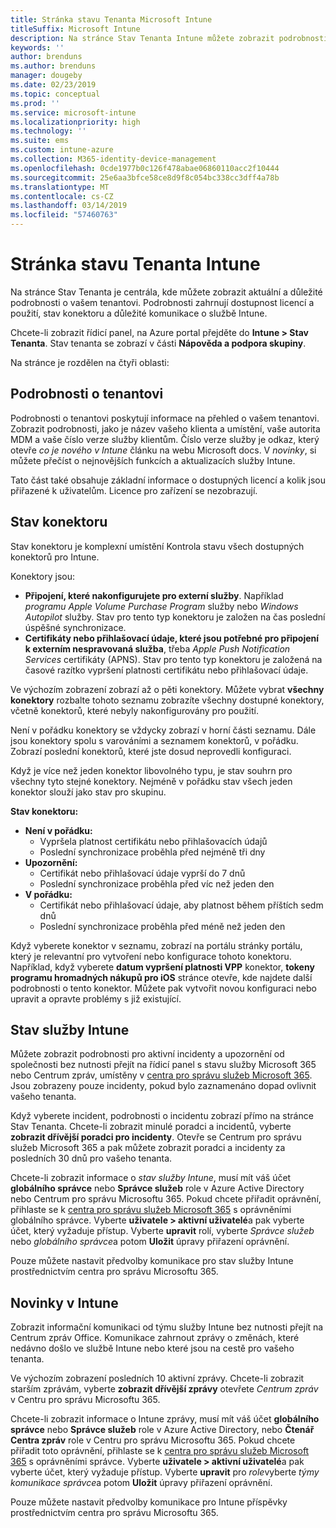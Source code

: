 ```yaml
---
title: Stránka stavu Tenanta Microsoft Intune
titleSuffix: Microsoft Intune
description: Na stránce Stav Tenanta Intune můžete zobrazit podrobnosti o důležité tenantovi aniž byste museli opustit portál Intune
keywords: ''
author: brenduns
ms.author: brenduns
manager: dougeby
ms.date: 02/23/2019
ms.topic: conceptual
ms.prod: ''
ms.service: microsoft-intune
ms.localizationpriority: high
ms.technology: ''
ms.suite: ems
ms.custom: intune-azure
ms.collection: M365-identity-device-management
ms.openlocfilehash: 0cde1977b0c126f478abae06860110acc2f10444
ms.sourcegitcommit: 25e6aa3bfce58ce8d9f8c054bc338cc3dff4a78b
ms.translationtype: MT
ms.contentlocale: cs-CZ
ms.lasthandoff: 03/14/2019
ms.locfileid: "57460763"
---
```

# <a name="intune-tenant-status-page"></a>Stránka stavu Tenanta Intune
Na stránce Stav Tenanta je centrála, kde můžete zobrazit aktuální a důležité podrobnosti o vašem tenantovi. Podrobnosti zahrnují dostupnost licencí a použití, stav konektoru a důležité komunikace o službě Intune.  

Chcete-li zobrazit řídicí panel, na Azure portal přejděte do **Intune > Stav Tenanta**.  Stav tenanta se zobrazí v části **Nápověda a podpora skupiny**.  

Na stránce je rozdělen na čtyři oblasti:

## <a name="tenant-details"></a>Podrobnosti o tenantovi
Podrobnosti o tenantovi poskytují informace na přehled o vašem tenantovi. Zobrazit podrobnosti, jako je název vašeho klienta a umístění, vaše autorita MDM a vaše číslo verze služby klientům. Číslo verze služby je odkaz, který otevře *co je nového v Intune* článku na webu Microsoft docs. V *novinky*, si můžete přečíst o nejnovějších funkcích a aktualizacích služby Intune.  

Tato část také obsahuje základní informace o dostupných licencí a kolik jsou přiřazené k uživatelům. Licence pro zařízení se nezobrazují.

## <a name="connector-status"></a>Stav konektoru
Stav konektoru je komplexní umístění Kontrola stavu všech dostupných konektorů pro Intune.  

Konektory jsou:
- **Připojení, které nakonfigurujete pro externí služby**. Například *programu Apple Volume Purchase Program* služby nebo *Windows Autopilot* služby.  Stav pro tento typ konektoru je založen na čas poslední úspěšné synchronizace.
- **Certifikáty nebo přihlašovací údaje, které jsou potřebné pro připojení k externím nespravovaná služba**, třeba *Apple Push Notification Services* certifikáty (APNS). Stav pro tento typ konektoru je založená na časové razítko vypršení platnosti certifikátu nebo přihlašovací údaje.  

Ve výchozím zobrazení zobrazí až o pěti konektory. Můžete vybrat **všechny konektory** rozbalte tohoto seznamu zobrazíte všechny dostupné konektory, včetně konektorů, které nebyly nakonfigurovány pro použití.  

Není v pořádku konektory se vždycky zobrazí v horní části seznamu. Dále jsou konektory spolu s varováními a seznamem konektorů, v pořádku. Zobrazí poslední konektorů, které jste dosud neprovedli konfiguraci.

Když je více než jeden konektor libovolného typu, je stav souhrn pro všechny tyto stejné konektory. Nejméně v pořádku stav všech jeden konektor slouží jako stav pro skupinu.  

**Stav konektoru:**
- **Není v pořádku:**
    - Vypršela platnost certifikátu nebo přihlašovacích údajů
    - Poslední synchronizace proběhla před nejméně tři dny
- **Upozornění:**
    - Certifikát nebo přihlašovací údaje vyprší do 7 dnů
    - Poslední synchronizace proběhla před víc než jeden den
- **V pořádku:**
    - Certifikát nebo přihlašovací údaje, aby platnost během příštích sedm dnů
    - Poslední synchronizace proběhla před méně než jeden den  

Když vyberete konektor v seznamu, zobrazí na portálu stránky portálu, který je relevantní pro vytvoření nebo konfigurace tohoto konektoru.  Například, když vyberete **datum vypršení platnosti VPP** konektor, **tokeny programu hromadných nákupů pro iOS** stránce otevře, kde najdete další podrobnosti o tento konektor. Můžete pak vytvořit novou konfiguraci nebo upravit a opravte problémy s již existující.  

## <a name="intune-service-health"></a>Stav služby Intune  
Můžete zobrazit podrobnosti pro aktivní incidenty a upozornění od společnosti bez nutnosti přejít na řídicí panel s stavu služby Microsoft 365 nebo Centrum zpráv, umístěny v [centra pro správu služeb Microsoft 365](https://admin.microsoft.com). Jsou zobrazeny pouze incidenty, pokud bylo zaznamenáno dopad ovlivnit vašeho tenanta.  

Když vyberete incident, podrobnosti o incidentu zobrazí přímo na stránce Stav Tenanta. Chcete-li zobrazit minulé poradci a incidentů, vyberte **zobrazit dřívější poradci pro incidenty**. Otevře se Centrum pro správu služeb Microsoft 365 a pak můžete zobrazit poradci a incidenty za posledních 30 dnů pro vašeho tenanta.  

Chcete-li zobrazit informace o *stav služby Intune*, musí mít váš účet **globálního správce** nebo **Správce služeb** role v Azure Active Directory nebo Centrum pro správu Microsoftu 365. Pokud chcete přiřadit oprávnění, přihlaste se k [centra pro správu služeb Microsoft 365](https://admin.microsoft.com) s oprávněními globálního správce. Vyberte **uživatele > aktivní uživatelé**a pak vyberte účet, který vyžaduje přístup. Vyberte **upravit** rolí, vyberte *Správce služeb* nebo *globálního správce*a potom **Uložit** úpravy přiřazení oprávnění.  

Pouze můžete nastavit předvolby komunikace pro stav služby Intune prostřednictvím centra pro správu Microsoftu 365.

## <a name="intune-news"></a>Novinky v Intune  
Zobrazit informační komunikaci od týmu služby Intune bez nutnosti přejít na Centrum zpráv Office. Komunikace zahrnout zprávy o změnách, které nedávno došlo ve službě Intune nebo které jsou na cestě pro vašeho tenanta.  

Ve výchozím zobrazení posledních 10 aktivní zprávy. Chcete-li zobrazit starším zprávám, vyberte **zobrazit dřívější zprávy** otevřete *Centrum zpráv* v Centru pro správu Microsoftu 365.  

Chcete-li zobrazit informace o Intune zprávy, musí mít váš účet **globálního správce** nebo **Správce služeb** role v Azure Active Directory, nebo **Čtenář Centra zpráv** role v Centru pro správu Microsoftu 365.  Pokud chcete přiřadit toto oprávnění, přihlaste se k [centra pro správu služeb Microsoft 365](https://admin.microsoft.com) s oprávněními správce. Vyberte **uživatele > aktivní uživatelé**a pak vyberte účet, který vyžaduje přístup. Vyberte **upravit** pro *role*vyberte *týmy komunikace správce*a potom **Uložit** úpravy přiřazení oprávnění.  

Pouze můžete nastavit předvolby komunikace pro Intune příspěvky prostřednictvím centra pro správu Microsoftu 365.
